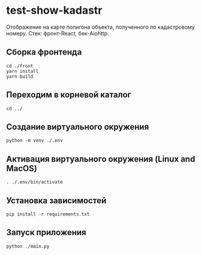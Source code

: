 # test-show-kadastr
Отображение на карте полигона объекта, полученного по кадастровому номеру.
Стек: фронт-React, бек-Aiohttp.

## Сборка фронтенда
```
cd ./front
yarn install
yarn build
```
## Переходим в корневой каталог
`cd ../`
## Создание виртуального окружения
`python -m venv ./.env`
## Активация виртуального окружения (Linux and MacOS)
`. ./.env/bin/activate`
## Установка зависимостей
`pip install -r requirements.txt`

## Запуск приложения
`python ./main.py`
